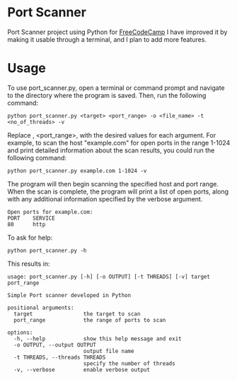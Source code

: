 # Port Scanner

Port Scanner project using Python for [FreeCodeCamp](https://www.freecodecamp.org/learn/information-security/information-security-projects/port-scanner)
I have improved it by making it usable through a terminal, and I plan to add more features.

# Usage

To use port_scanner.py, open a terminal or command prompt and navigate to the directory where the program is saved. Then, run the following command:
```
python port_scanner.py <target> <port_range> -o <file_name> -t <no_of_threads> -v
```

Replace <target>, <port_range>, with the desired values for each argument. For example, to scan the host "example.com" for open ports in the range 1-1024 and print detailed information about the scan results, you could run the following command:
```
python port_scanner.py example.com 1-1024 -v
```

The program will then begin scanning the specified host and port range. When the scan is complete, the program will print a list of open ports, along with any additional information specified by the verbose argument.
```
Open ports for example.com:
PORT    SERVICE
80      http
```

To ask for help:
```
python port_scanner.py -h
```
This results in:
```
usage: port_scanner.py [-h] [-o OUTPUT] [-t THREADS] [-v] target port_range

Simple Port scanner developed in Python

positional arguments:
  target                the target to scan
  port_range            the range of ports to scan

options:
  -h, --help            show this help message and exit
  -o OUTPUT, --output OUTPUT
                        output file name
  -t THREADS, --threads THREADS
                        specify the number of threads
  -v, --verbose         enable verbose output
```
